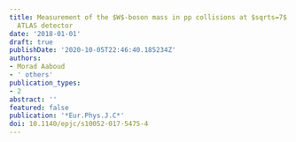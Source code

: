 ```yaml
---
title: Measurement of the $W$-boson mass in pp collisions at $sqrts=7$ TeV with the
  ATLAS detector
date: '2018-01-01'
draft: true
publishDate: '2020-10-05T22:46:40.185234Z'
authors:
- Morad Aaboud
- ' others'
publication_types:
- 2
abstract: ''
featured: false
publication: '*Eur.Phys.J.C*'
doi: 10.1140/epjc/s10052-017-5475-4
---
```


